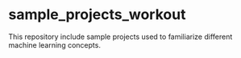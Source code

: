 # sample_projects_workout
This repository include sample projects used to familiarize different machine learning concepts.
